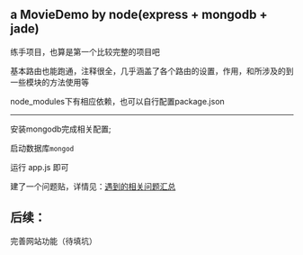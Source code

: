 ## a MovieDemo by node(express + mongodb + jade)

练手项目，也算是第一个比较完整的项目吧

基本路由也能跑通，注释很全，几乎涵盖了各个路由的设置，作用，和所涉及的到一些模块的方法使用等

node_modules下有相应依赖，也可以自行配置package.json

---

安装mongodb完成相关配置;

启动数据库`mongod`

运行 app.js 即可

建了一个问题贴，详情见：<a href="http://hanekaoru.com/?p=1367" target="_blank">遇到的相关问题汇总</a>


## 后续：

完善网站功能（待填坑）

